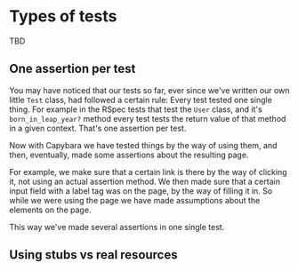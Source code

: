 # Types of tests

TBD

## One assertion per test

You may have noticed that our tests so far, ever since we've written our own
little `Test` class, had followed a certain rule: Every test tested one single
thing. For example in the RSpec tests that test the `User` class, and it's
`born_in_leap_year?` method every test tests the return value of that method in
a given context. That's one assertion per test.

Now with Capybara we have tested things by the way of using them, and then,
eventually, made some assertions about the resulting page.

For example, we make sure that a certain link is there by the way of clicking
it, not using an actual assertion method. We then made sure that a certain
input field with a label tag was on the page, by the way of filling it in.
So while we were using the page we have made assumptions about the elements
on the page.

This way we've made several assertions in one single test.

## Using stubs vs real resources



